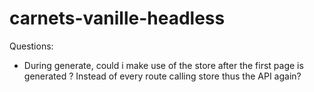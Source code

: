 # carnets-vanille-headless

Questions:
 - During generate, could i make use of the store after the first page is generated ? Instead of every route calling store thus the API again?
